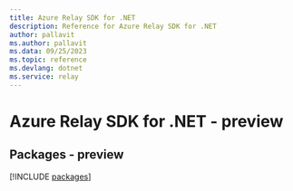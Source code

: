 ```yaml
---
title: Azure Relay SDK for .NET
description: Reference for Azure Relay SDK for .NET
author: pallavit
ms.author: pallavit
ms.data: 09/25/2023
ms.topic: reference
ms.devlang: dotnet
ms.service: relay
---
```

# Azure Relay SDK for .NET - preview
## Packages - preview
[!INCLUDE [packages](relay-index.md)]